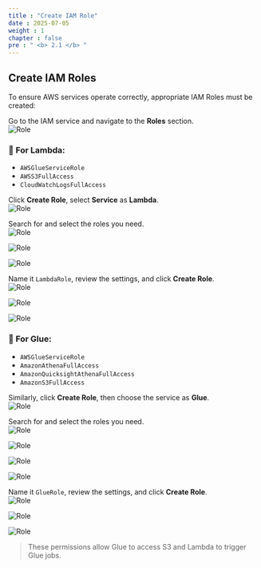 ```yaml
---
title : "Create IAM Role"
date : 2025-07-05
weight : 1
chapter : false
pre : " <b> 2.1 </b> "
---
```


## Create IAM Roles

To ensure AWS services operate correctly, appropriate IAM Roles must be created:

Go to the IAM service and navigate to the **Roles** section.  
![Role](../../images/02/021/1.png?featherlight=false&width=90pc)

### 🔹 For Lambda:
- `AWSGlueServiceRole`
- `AWSS3FullAccess`
- `CloudWatchLogsFullAccess`

Click **Create Role**, select **Service** as **Lambda**.  
![Role](../../images/02/021/2.png?featherlight=false&width=90pc)

Search for and select the roles you need.  
![Role](../../images/02/021/3.png?featherlight=false&width=90pc)

![Role](../../images/02/021/4.png?featherlight=false&width=90pc)

![Role](../../images/02/021/5.png?featherlight=false&width=90pc)

Name it `LambdaRole`, review the settings, and click **Create Role**.  
![Role](../../images/02/021/6.png?featherlight=false&width=90pc)

![Role](../../images/02/021/7.png?featherlight=false&width=90pc)

![Role](../../images/02/021/8.png?featherlight=false&width=90pc)

### 🔹 For Glue:
- `AWSGlueServiceRole`
- `AmazonAthenaFullAccess`
- `AmazonQuicksightAthenaFullAccess`
- `AmazonS3FullAccess`

Similarly, click **Create Role**, then choose the service as **Glue**.  
![Role](../../images/02/021/9.png?featherlight=false&width=90pc)

Search for and select the roles you need.  
![Role](../../images/02/021/10.png?featherlight=false&width=90pc)

![Role](../../images/02/021/11.png?featherlight=false&width=90pc)

![Role](../../images/02/021/12.png?featherlight=false&width=90pc)

![Role](../../images/02/021/13.png?featherlight=false&width=90pc)

Name it `GlueRole`, review the settings, and click **Create Role**.  
![Role](../../images/02/021/14.png?featherlight=false&width=90pc)

![Role](../../images/02/021/15.png?featherlight=false&width=90pc)

![Role](../../images/02/021/16.png?featherlight=false&width=90pc)


> These permissions allow Glue to access S3 and Lambda to trigger Glue jobs.
